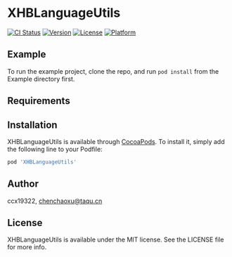 # XHBLanguageUtils

[![CI Status](https://img.shields.io/travis/ccx19322/XHBLanguageUtils.svg?style=flat)](https://travis-ci.org/ccx19322/XHBLanguageUtils)
[![Version](https://img.shields.io/cocoapods/v/XHBLanguageUtils.svg?style=flat)](https://cocoapods.org/pods/XHBLanguageUtils)
[![License](https://img.shields.io/cocoapods/l/XHBLanguageUtils.svg?style=flat)](https://cocoapods.org/pods/XHBLanguageUtils)
[![Platform](https://img.shields.io/cocoapods/p/XHBLanguageUtils.svg?style=flat)](https://cocoapods.org/pods/XHBLanguageUtils)

## Example

To run the example project, clone the repo, and run `pod install` from the Example directory first.

## Requirements

## Installation

XHBLanguageUtils is available through [CocoaPods](https://cocoapods.org). To install
it, simply add the following line to your Podfile:

```ruby
pod 'XHBLanguageUtils'
```

## Author

ccx19322, chenchaoxu@taqu.cn

## License

XHBLanguageUtils is available under the MIT license. See the LICENSE file for more info.
